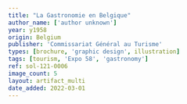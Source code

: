 ```yaml
---
title: "La Gastronomie en Belgique"
author_name: ['author unknown']
year: y1958
origin: Belgium
publisher: 'Commissariat Général au Turisme'
types: [brochure, 'graphic design', illustration]
tags: [tourism, 'Expo 58', 'gastronomy']
ref: sol-121-0006
image_count: 5
layout: artifact_multi
date_added: 2022-03-01
---
```

